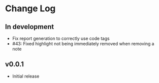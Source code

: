 # Change Log

## In development
- Fix report generation to correctly use code tags
- #43: Fixed highlight not being immediately removed when removing a note

## v0.0.1

- Initial release